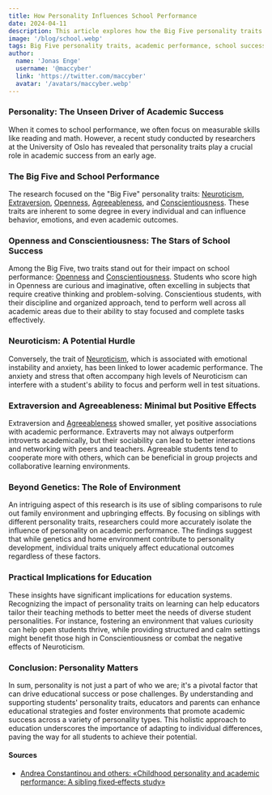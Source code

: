 ```yaml
---
title: How Personality Influences School Performance
date: 2024-04-11
description: This article explores how the Big Five personality traits affect academic performance, highlighting the significant influence of Openness and Conscientiousness on success in school settings.
image: '/blog/school.webp'
tags: Big Five personality traits, academic performance, school success, student behavior, educational psychology, personality impact on learning, neuroticism and education, conscientiousness in students, openness and creativity, agreeableness and teamwork, extraversion in school
author:
  name: 'Jonas Enge'
  username: '@maccyber'
  link: 'https://twitter.com/maccyber'
  avatar: '/avatars/maccyber.webp'
---
```


### Personality: The Unseen Driver of Academic Success

When it comes to school performance, we often focus on measurable skills like reading and math. However, a recent study conducted by researchers at the University of Oslo has revealed that personality traits play a crucial role in academic success from an early age.

### The Big Five and School Performance

The research focused on the "Big Five" personality traits: [Neuroticism](/articles/neuroticism), [Extraversion](/articles/extraversion), [Openness](/articles/openness_to_experience), [Agreeableness](/articles/agreeableness), and [Conscientiousness](/articles/conscientiousness). These traits are inherent to some degree in every individual and can influence behavior, emotions, and even academic outcomes.

### Openness and Conscientiousness: The Stars of School Success

Among the Big Five, two traits stand out for their impact on school performance: [Openness](/articles/openness_to_experience) and [Conscientiousness](/articles/conscientiousness). Students who score high in Openness are curious and imaginative, often excelling in subjects that require creative thinking and problem-solving. Conscientious students, with their discipline and organized approach, tend to perform well across all academic areas due to their ability to stay focused and complete tasks effectively.

### Neuroticism: A Potential Hurdle

Conversely, the trait of [Neuroticism](/articles/neuroticism), which is associated with emotional instability and anxiety, has been linked to lower academic performance. The anxiety and stress that often accompany high levels of Neuroticism can interfere with a student's ability to focus and perform well in test situations.

### Extraversion and Agreeableness: Minimal but Positive Effects

Extraversion and [Agreeableness](/articles/agreeableness) showed smaller, yet positive associations with academic performance. Extraverts may not always outperform introverts academically, but their sociability can lead to better interactions and networking with peers and teachers. Agreeable students tend to cooperate more with others, which can be beneficial in group projects and collaborative learning environments.

### Beyond Genetics: The Role of Environment

An intriguing aspect of this research is its use of sibling comparisons to rule out family environment and upbringing effects. By focusing on siblings with different personality traits, researchers could more accurately isolate the influence of personality on academic performance. The findings suggest that while genetics and home environment contribute to personality development, individual traits uniquely affect educational outcomes regardless of these factors.

### Practical Implications for Education

These insights have significant implications for education systems. Recognizing the impact of personality traits on learning can help educators tailor their teaching methods to better meet the needs of diverse student personalities. For instance, fostering an environment that values curiosity can help open students thrive, while providing structured and calm settings might benefit those high in Conscientiousness or combat the negative effects of Neuroticism.

### Conclusion: Personality Matters

In sum, personality is not just a part of who we are; it's a pivotal factor that can drive educational success or pose challenges. By understanding and supporting students' personality traits, educators and parents can enhance educational strategies and foster environments that promote academic success across a variety of personality types. This holistic approach to education underscores the importance of adapting to individual differences, paving the way for all students to achieve their potential.

#### **Sources**

- [Andrea Constantinou and others: «Childhood personality and academic performance: A sibling fixed‐effects study»](https://www.researchgate.net/publication/376070353_Childhood_personality_and_academic_performance_A_sibling_fixed-effects_study)
